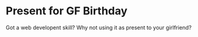 # Present for GF Birthday 
Got a web developent skill? Why not using it as present to your girlfriend?
